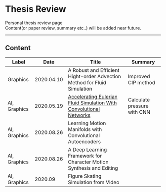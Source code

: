 # Thesis Review  

Personal thesis review page    
Content(or paper review, summary etc..) will be added near future. 

---

## Content

<link rel="stylesheet">
<table class="tg">
<thead>
  <tr>
    <th class="tg-ysfy">Label</th>
    <th class="tg-ysfy">Date</th>
    <th class="tg-ysfy">Title</th>
    <th class="tg-ysfy">Summary</th>
  </tr>
</thead>
<tbody>
  <tr>
    <td class="tg-xcht">Graphics</td>
    <td class="tg-xcht">2020.04.10</td>
    <td class="tg-xcht">A Robust and Efficient Hight-order Advection Method for Fluid Simulation</td>
    <td class="tg-xcht">Improved CIP method</td>
  </tr>
  <tr>
    <td class="tg-xcht">AI, Graphics</td>
    <td class="tg-xcht">2020.05.19</td>
    <td class="tg-xcht"><a href = "https://cims.nyu.edu/~schlacht/CNNFluids.htm">Accelerating Eulerian Fluid Simulation With Convolutional Networks</a></td>
    <td class="tg-xcht">Calculate pressure with CNN</td>
  </tr>
  <tr>
    <td class="tg-0lax">AI, Graphics</td>
    <td class="tg-0lax">2020.08.26</td>
    <td class="tg-0lax">Learning Motion Manifolds with Convolutional Autoencoders</td>
  </tr>
   <tr>
    <td class="tg-0lax">AI, Graphics</td>
    <td class="tg-0lax">2020.08.26</td>
    <td class="tg-0lax">A Deep Learning Framework for Character Motion Synthesis and Editing</td>
  </tr>
  <tr>
    <td class="tg-0lax">AI, Graphics</td>
    <td class="tg-0lax">2020.09</td>
    <td class="tg-0lax">Figure Skating Simulation from Video</td>
  </tr>
</tbody>
</table>
